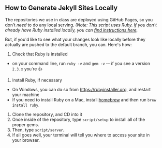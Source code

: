 ## How to Generate Jekyll Sites Locally

The repositories we use in class are deployed using GitHub Pages, so you don't _need_ to do any local serving. _(Note: This script uses Ruby. If you don't already have Ruby installed locally, you can [find instructions here](https://www.ruby-lang.org/en/documentation/installation/)._

But, if you'd like to see what your changes look like locally before they actually are pushed to the default branch, you can. Here's how:

1. Check that Ruby is installed
  - on your command line, run `ruby -v` and `gem -v` -- if you see a version `2.3.x` you're :+1:
1. Install Ruby, if necessary
  - On Windows, you can do so from https://rubyinstaller.org, and restart your machine
  - If you need to install Ruby on a Mac, install [homebrew](https://brew.sh) and then run `brew install ruby`.
1. Clone the repository, and CD into it
1. Once inside of the repository, type `script/setup` to install all of the proper gems. 
1. Then, type `script/server`.
1. If all goes well, your terminal will tell you where to access your site in your browser.
